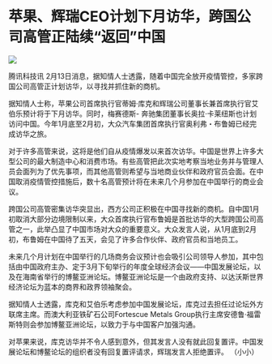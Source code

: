 # 苹果、辉瑞CEO计划下月访华，跨国公司高管正陆续“返回”中国

![](https://inews.gtimg.com/news_bt/OoN_WzBDy1ATaevsahayKDYw0PQayYJftw6bo5gdbq2tYAA/1000)

腾讯科技讯 2月13日消息，据知情人士透露，随着中国完全放开疫情管控，多家跨国公司高管正计划访华，以寻找并抓住新的商机。

据知情人士称，苹果公司首席执行官蒂姆·库克和辉瑞公司董事长兼首席执行官艾伯乐预计将于下月访华。同时，梅赛德斯-
奔驰集团董事长奥拉·卡莱纽斯也计划访问中国。今年1月底至2月初，大众汽车集团首席执行官奥利弗・布鲁姆已经完成访华之旅。

对于许多高管来说，这将是他们自从疫情爆发以来首次访华。中国是世界上许多大型公司的最大制造中心和消费市场。有些高管把此次实地考察当地业务并与管理人员会面列为了优先事项，而其他高管则希望与当地商业伙伴和政府官员会面。在中国取消疫情管控措施后，数十名高管预计将在未来几个月参加在中国举行的商业会议。

跨国公司高管密集访华突显出，西方公司正积极在中国寻找新的商机。自中国1月初取消大部分边境限制以来，大众首席执行官布鲁姆是首批访华的大型跨国公司高管之一，此举凸显了中国市场对大众的重要意义。大众发言人说，从1月底到2月初，布鲁姆在中国待了五天，会见了许多合作伙伴、政府官员和当地员工。

未来几个月计划在中国举行的几场商务会议预计也会吸引公司领导人参加，其中包括由中国政府主办、定于3月下旬举行的年度全球经济会议——中国发展论坛，以及在海南省举行的博鳌亚洲论坛。博鳌亚洲论坛是一个由政府支持、以达沃斯世界经济论坛为蓝本的商界和政界领袖聚会。

据知情人士透露，库克和艾伯乐考虑参加中国发展论坛，库克过去担任过论坛外方联席主席。而澳大利亚铁矿石公司Fortescue Metals
Group执行主席安德鲁·福雷斯特则会参加博鳌亚洲论坛，以致力于与中国客户加强沟通。

对苹果来说，库克访华并不令人感到意外，但其发言人没有就此回复置评。中国发展论坛和博鳌论坛的组织者没有回复置评请求，辉瑞发言人拒绝置评。 （小小）

